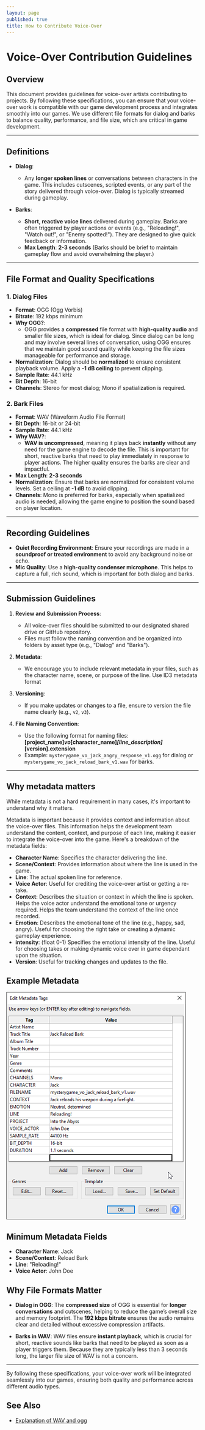 ```yaml
---
layout: page
published: true
title: How to Contribute Voice-Over
---
```


# Voice-Over Contribution Guidelines

## Overview

This document provides guidelines for voice-over artists contributing to projects. By following these specifications, you can ensure that your voice-over work is compatible with our game development process and integrates smoothly into our games. We use different file formats for dialog and barks to balance quality, performance, and file size, which are critical in game development.

---

## Definitions

- **Dialog**:
  - Any **longer spoken lines** or conversations between characters in the game. This includes cutscenes, scripted events, or any part of the story delivered through voice-over. Dialog is typically streamed during gameplay.
  
- **Barks**:
  - **Short, reactive voice lines** delivered during gameplay. Barks are often triggered by player actions or events (e.g., "Reloading!", "Watch out!", or "Enemy spotted!"). They are designed to give quick feedback or information.
  - **Max Length**: **2-3 seconds** (Barks should be brief to maintain gameplay flow and avoid overwhelming the player.)

---

## File Format and Quality Specifications

### 1. Dialog Files

- **Format**: OGG (Ogg Vorbis)
- **Bitrate**: 192 kbps minimum
- **Why OGG?**:
  - OGG provides a **compressed** file format with **high-quality audio** and smaller file sizes, which is ideal for dialog. Since dialog can be long and may involve several lines of conversation, using OGG ensures that we maintain good sound quality while keeping the file sizes manageable for performance and storage.
- **Normalization**: Dialog should be **normalized** to ensure consistent playback volume. Apply a **-1 dB ceiling** to prevent clipping.
- **Sample Rate**: 44.1 kHz
- **Bit Depth**: 16-bit
- **Channels**: Stereo for most dialog; Mono if spatialization is required.

### 2. Bark Files

- **Format**: WAV (Waveform Audio File Format)
- **Bit Depth**: 16-bit or 24-bit
- **Sample Rate**: 44.1 kHz
- **Why WAV?**:
  - **WAV is uncompressed**, meaning it plays back **instantly** without any need for the game engine to decode the file. This is important for short, reactive barks that need to play immediately in response to player actions. The higher quality ensures the barks are clear and impactful.
- **Max Length**: **2-3 seconds**
- **Normalization**: Ensure that barks are normalized for consistent volume levels. Set a ceiling at **-1 dB** to avoid clipping.
- **Channels**: Mono is preferred for barks, especially when spatialized audio is needed, allowing the game engine to position the sound based on player location.

---

## Recording Guidelines

- **Quiet Recording Environment**: Ensure your recordings are made in a **soundproof or treated environment** to avoid any background noise or echo.
- **Mic Quality**: Use a **high-quality condenser microphone**. This helps to capture a full, rich sound, which is important for both dialog and barks.
  
---

## Submission Guidelines

1. **Review and Submission Process**:
   - All voice-over files should be submitted to our designated shared drive or GitHub repository.
   - Files must follow the naming convention and be organized into folders by asset type (e.g., "Dialog" and "Barks").

2. **Metadata**:
   - We encourage you to include relevant metadata in your files, such as the character name, scene, or purpose of the line. Use ID3 metadata format

3. **Versioning**:
   - If you make updates or changes to a file, ensure to version the file name clearly (e.g., `v2`, `v3`).

4. **File Naming Convention**:
   - Use the following format for naming files:  
    **[project_name]_vo_[character_name]_[line_description]_[version].extension**
   - Example: `mysterygame_vo_jack_angry_response_v1.ogg` for dialog or `mysterygame_vo_jack_reload_bark_v1.wav` for barks.
  
---

## Why metadata matters

While metadata is not a hard requirement in many cases, it's important to understand why it matters.

Metadata is important because it provides context and information about the voice-over files. This information helps the development team understand the content, context, and purpose of each line, making it easier to integrate the voice-over into the game. Here's a breakdown of the metadata fields:

- **Character Name**: Specifies the character delivering the line.
- **Scene/Context**: Provides information about where the line is used in the game.
- **Line**: The actual spoken line for reference.
- **Voice Actor**: Useful for crediting the voice-over artist or getting a re-take.
- **Context**: Describes the situation or context in which the line is spoken. Helps the voice actor understand the emotional tone or urgency required. Helps the team understand the context of the line once recorded.
- **Emotion**: Describes the emotional tone of the line (e.g., happy, sad, angry). Useful for choosing the right take or creating a  dynamic gameplay experience.
- **intensity**: (float 0-1) Specifies the emotional intensity of the line. Useful for choosing takes or making dynamic voice over in game dependant upon the situation.
- **Version**: Useful for tracking changes and updates to the file.

## Example Metadata

![alt text](image-1.png)

## Minimum Metadata Fields

- **Character Name**: Jack
- **Scene/Context**: Reload Bark
- **Line**: "Reloading!"
- **Voice Actor**: John Doe

## Why File Formats Matter

- **Dialog in OGG**: The **compressed size** of OGG is essential for **longer conversations** and cutscenes, helping to reduce the game’s overall size and memory footprint. The **192 kbps bitrate** ensures the audio remains clear and detailed without excessive compression artifacts.
  
- **Barks in WAV**: WAV files ensure **instant playback**, which is crucial for short, reactive sounds like barks that need to be played as soon as a player triggers them. Because they are typically less than 3 seconds long, the larger file size of WAV is not a concern.

---

By following these specifications, your voice-over work will be integrated seamlessly into our games, ensuring both quality and performance across different audio types.

## See Also

- [Explanation of WAV and ogg](./explanation_of_wav_and_ogg.md)
